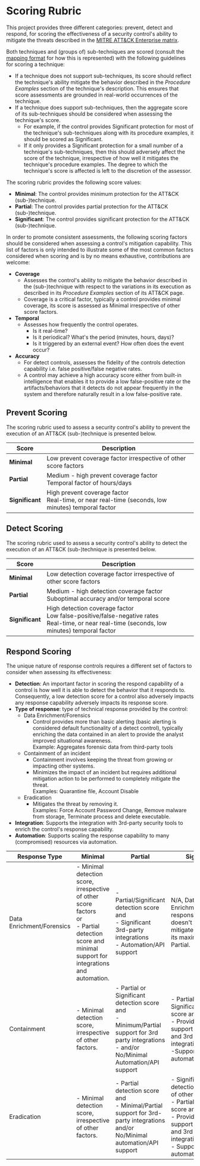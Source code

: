 # Scoring Rubric

This project provides three different categories: prevent, detect and respond, for scoring the effectiveness of a security control's ability to mitigate the threats described in the [MITRE ATT&CK Enterprise matrix](https://attack.mitre.org/matrices/enterprise/).

Both techniques and (groups of) sub-techniques are scored (consult the [mapping format](mapping_format.md) for how this is represented) with the following guidelines for scoring a technique:
  - If a technique does not support sub-techniques, its score should reflect the technique's ability mitigate the behavior described in the _Procedure Examples_ section of the technique's description.  This ensures that score assessments are grounded in real-world occurrences of the technique.
  - If a technique does support sub-techniques, then the aggregate score of its sub-techniques should be considered when assessing the technique's score. 
    - For example, if the control provides Significant protection for most of the technique's sub-techniques along with its procedure examples, it should be scored as Significant.
    - If it only provides a Significant protection for a small number of a technique's sub-techniques, then this should adversely affect the score of the technique, irrespective of how well it mitigates the technique's procedure examples.  The degree to which the technique's score is affected is left to the discretion of the assessor.

The scoring rubric provides the following score values:
- **Minimal**:  The control provides minimum protection for the ATT&CK (sub-)technique.
- **Partial**:  The control provides partial protection for the ATT&CK (sub-)technique.
- **Significant**:  The control provides significant protection for the ATT&CK (sub-)technique.

In order to promote consistent assessments, the following scoring factors should be considered when assessing a control's mitigation capability.  This list of factors is only intended to illustrate some of the most common factors considered when scoring and is by no means exhaustive, contributions are welcome:
- **Coverage**
    - Assesses the control's ability to mitigate the behavior described in the (sub-)technique with respect to the variations in its execution as described in its _Procedure Examples_ section of its ATT&CK page.
    - Coverage is a critical factor, typically a control provides minimal coverage, its score is assessed as Minimal irrespective of other score factors.
- **Temporal**
    - Assesses how frequently the control operates.
        - Is it real-time?
        - Is it periodical? What's the period (minutes, hours, days)?
        - Is it triggered by an external event?  How often does the event occur?
- **Accuracy**
    - For detect controls, assesses the fidelity of the controls detection capability i.e. false positive/false negative rates.
    - A control may achieve a high accuracy score either from built-in intelligence that enables it to provide a low false-positive rate or the artifacts/behaviors that it detects do not appear frequently in the system and therefore naturally result in a low false-positive rate.



## Prevent Scoring

The scoring rubric used to assess a security control's ability to prevent the execution of an ATT&CK (sub-)technique is presented below.  

| Score | Description | 
|------|------|
| **Minimal** | Low prevent coverage factor irrespective of other score factors | 
| **Partial** | Medium - high prevent coverage factor <br />Temporal factor of hours/days | 
| **Significant** | High prevent coverage factor <br />Real-time, or near real-time (seconds, low minutes) temporal factor |

## Detect Scoring

The scoring rubric used to assess a security control's ability to detect the execution of an ATT&CK (sub-)technique is presented below.  

| Score | Description | 
|------|------|
| **Minimal** | Low detection coverage factor irrespective of other score factors | 
| **Partial** | Medium - high detection coverage factor <br />Suboptimal accuracy and/or temporal score |
| **Significant** | High detection coverage factor <br /> Low false-positive/false-negative rates <br />Real-time, or near real-time (seconds, low minutes) temporal factor |

## Respond Scoring

The unique nature of response controls requires a different set of factors to consider when assessing its effectiveness:

- **Detection**:  An important factor in scoring the respond capability of a control is how well it is able to detect the behavior that it responds to.  Consequently, a low detection score for a control also adversely impacts any response capability adversely impacts its response score.
- **Type of response**: type of technical response provided by the control:
    - Data Enrichment/Forensics
        - Control provides more than basic alerting (basic alerting is considered default functionality of a detect control), typically enriching the data contained in an alert to provide the analyst improved situational awareness.
        <br/>Example:  Aggregates forensic data from third-party tools
    - Containment of an incident
        - Containment involves keeping the threat from growing or impacting other systems.
        - Minimizes the impact of an incident but requires additional mitigation action to be performed to completely mitigate the threat.
        <br/>Examples:  Quarantine file, Account Disable
    - Eradication
        - Mitigates the threat by removing it.
        <br/>Examples:  Force Account Password Change, Remove malware from storage, Terminate process and delete executable.
- **Integration**:  Supports the integration with 3rd-party security tools to enrich the control's response capability.
- **Automation**:  Supports scaling the response capability to many (compromised) resources via automation.


| Response Type | Minimal | Partial | Significant |
|------|------|------|------|
| Data Enrichment/Forensics | - Minimal detection score, irrespective of other score factors <br/> or <br/> - Partial detection score and minimal support for integrations and automation. |-  Partial/Significant detection score and <br/> - Significant 3rd-party integrations <br/> - Automation/API support | N/A, Data Enrichment/Forensics response type doesn't actually mitigate the threat so its maximum score is Partial.|
| Containment | - Minimal detection score, irrespective of other factors.| - Partial or Significant detection score and <br/> - Minimum/Partial support for 3rd party integrations <br/> - and/or No/Minimal Automation/API support | - Partial or Significant detection score and <br />- Provides significant support for platform and 3rd-party integrations and/or <br />-Supports automation/API |
| Eradication | - Minimal detection score, irrespective of other factors. | - Partial detection score and <br />- Minimal/Partial support for 3rd-party integrations and/or No/Minimal automation/API support |- Significant detection irrespective of other factors. <br />- Partial detection score and </br> - Provides significant support for platform and 3rd-party integrations <br /> - Supports automation/API|
